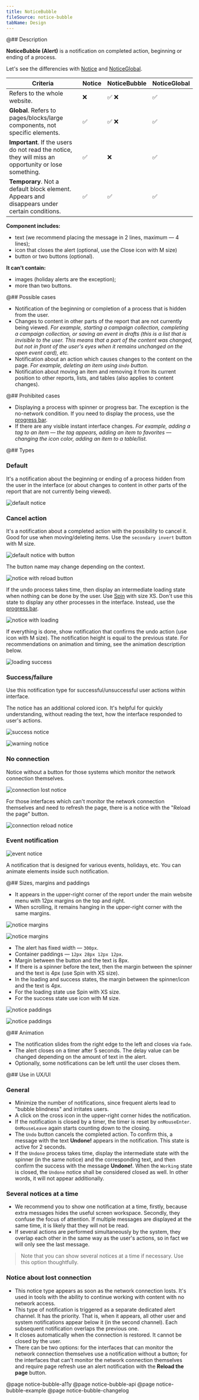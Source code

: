 ```yaml
---
title: NoticeBubble
fileSource: notice-bubble
tabName: Design
---
```


@## Description

**NoticeBubble (Alert)** is a notification on completed action, beginning or ending of a process.

Let's see the differencies with [Notice](/components/notice/) and [NoticeGlobal](/components/notice-global/).

| Criteria                                                                                             | Notice | NoticeBubble | NoticeGlobal |
| ---------------------------------------------------------------------------------------------------- | ------ | ------------ | ------------ |
| Refers to the whole website.                                                                         | ❌     | ✅ ❌        | ✅           |
| **Global**. Refers to pages/blocks/large components, not specific elements.                          | ✅     | ✅ ❌        | ✅           |
| **Important**. If the users do not read the notice, they will miss an opportunity or lose something. | ✅     | ❌           | ✅           |
| **Temporary**. Not a default block element. Appears and disappears under certain conditions.         | ✅     | ✅           | ✅           |

**Component includes:**

- text (we recommend placing the message in 2 lines, maximum — 4 lines);
- icon that closes the alert (optional, use the Close icon with M size)
- button or two buttons (optional).

**It can't contain:**

- images (holiday alerts are the exception);
- more than two buttons.

@## Possible cases

- Notification of the beginning or completion of a process that is hidden from the user.
- Changes to content in other parts of the report that are not currently being viewed. _For example, starting a campaign collection, completing a campaign collection, or saving an event in drafts (this is a list that is invisible to the user. This means that a part of the content was changed, but not in front of the user's eyes when it remains unchanged on the open event card), etc._
- Notification about an action which causes changes to the content on the page. _For example, deleting an item using `Undo` button._
- Notification about moving an item and removing it from its current position to other reports, lists, and tables (also applies to content changes).

@## Prohibited cases

- Displaying a process with spinner or progress bar. The exception is the no-network condition. If you need to display the process, use the [progress bar](/components/progress-bar/).
- If there are any visible instant interface changes. _For example, adding a tag to an item — the tag appears, adding an item to favorites — changing the icon color, adding an item to a table/list._

@## Types

### Default

It's a notification about the beginning or ending of a process hidden from the user in the interface (or about changes to content in other parts of the report that are not currently being viewed).

![default notice](static/text1.png)

### Cancel action

It's a notification about a completed action with the possibility to cancel it. Good for use when moving/deleting items. Use the `secondary invert` button with M size.

![default notice with button](static/default.png)

The button name may change depending on the context.

![notice with reload button](static/reload-btn.png)

If the undo process takes time, then display an intermediate loading state when nothing can be done by the user. Use [Spin](/components/spin/) with size XS. Don't use this state to display any other processes in the interface. Instead, use the [progress bar](/components/progress-bar/).

![notice with loading](static/default-loading.png)

If everything is done, show notification that confirms the undo action (use icon with M size). The notification height is equal to the previous state. For recommendations on animation and timing, see the animation description below.

![loading success](static/default-success.png)

### Success/failure

Use this notification type for successful/unsuccessful user actions within interface.

The notice has an additional colored icon. It's helpful for quickly understanding, without reading the text, how the interface responded to user's actions.

![ success notice](static/success-notice.png)

![ warning notice](static/warning-notice.png)

### No connection

Notice without a button for those systems which monitor the network connection themselves.

![connection lost notice](static/notice.png)

For those interfaces which can't monitor the network connection themselves and need to refresh the page, there is a notice with the "Reload the page" button.

![connection reload notice](static/reload.png)

### Event notification

![event notice](static/event-alert.png)

A notification that is designed for various events, holidays, etc. You can animate elements inside such notification.

@## Sizes, margins and paddings

- It appears in the upper-right corner of the report under the main website menu with 12px margins on the top and right.
- When scrolling, it remains hanging in the upper-right corner with the same margins.

![notice margins](static/noticeBubble1.png)

![notice margins](static/noticeBubble2.png)

- The alert has fixed width — `300px`.
- Container paddings — `12px 28px 12px 12px`.
- Margin between the button and the text is 8px.
- If there is a spinner before the text, then the margin between the spinner and the text is 4px (use Spin with XS size).
- In the loading and success states, the margin between the spinner/icon and the text is 4px.
- For the loading state use Spin with XS size.
- For the success state use icon with M size.

![notice paddings](static/paddings-1.png)

![notice paddings](static/paddings-2.png)

@## Animation

- The notification slides from the right edge to the left and closes via `fade`.
- The alert closes on a timer after 5 seconds. The delay value can be changed depending on the amount of text in the alert.
- Optionally, some notifications can be left until the user closes them.

@## Use in UX/UI

### General

- Minimize the number of notifications, since frequent alerts lead to "bubble blindness" and irritates users.
- A click on the cross icon in the upper-right corner hides the notification.
- If the notification is closed by a timer, the timer is reset by `onMouseEnter`. `OnMouseLeave` again starts counting down to the closing.
- The `Undo` button cancels the completed action. To confirm this, a message with the text **Undone!** appears in the notification. This state is active for 2 seconds.
- If the `Undone` process takes time, display the intermediate state with the spinner (in the same notice) and the corresponding text, and then confirm the success with the message **Undone!**. When the `Working` state is closed, the `Undone` notice shall be considered closed as well. In other words, it will not appear additionally.

### Several notices at a time

- We recommend you to show one notification at a time, firstly, because extra messages hides the useful screen workspace. Secondly, they confuse the focus of attention. If multiple messages are displayed at the same time, it is likely that they will not be read.
- If several actions are performed simultaneously by the system, they overlap each other in the same way as the user's actions, so in fact we will only see the last message.

> Note that you can show several notices at a time if necessary. Use this option thoughtfully.

### Notice about lost connection

- This notice type appears as soon as the network connection losts. It's used in tools with the ability to continue working with content with no network access.
- This type of notification is triggered as a separate dedicated alert channel. It has the priority. That is, when it appears, all other user and system notifications appear below it (in the second channel). Each subsequent notification overlaps the previous one.
- It closes automatically when the connection is restored. It cannot be closed by the user.
- There can be two options: for the interfaces that can monitor the network connection themselves use a notification without a button; for the interfaces that can't monitor the network connection themselves and require page refresh use an alert notification with the **Reload the page** button.

@page notice-bubble-a11y
@page notice-bubble-api
@page notice-bubble-example
@page notice-bubble-changelog
